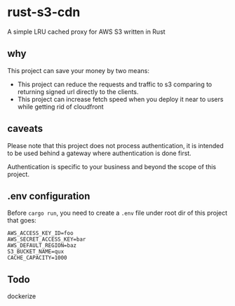# rust-s3-cdn

A simple LRU cached proxy for AWS S3 written in Rust

## why

This project can save your money by two means:

- This project can reduce the requests and traffic to s3 comparing to returning signed url directly to the clients.
- This project can increase fetch speed when you deploy it near to users while getting rid of cloudfront

## caveats

Please note that this project does not process authentication, it is intended to be used behind a gateway where authentication is done first.

Authentication is specific to your business and beyond the scope of this project.

## .env configuration

Before `cargo run`, you need to create a `.env` file under root dir of this project that goes:

```env
AWS_ACCESS_KEY_ID=foo
AWS_SECRET_ACCESS_KEY=bar
AWS_DEFAULT_REGION=baz
S3_BUCKET_NAME=qux
CACHE_CAPACITY=1000
```

## Todo

dockerize

